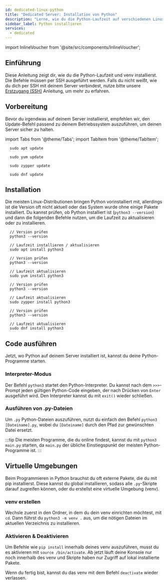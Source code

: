 ```yaml
---
id: dedicated-linux-python
title: "Dedicated Server: Installation von Python"
description: "Lerne, wie du die Python-Laufzeit auf verschiedenen Linux-Distributionen installierst und aktualisierst, um eine sichere und aktuelle Umgebung zu gewährleisten → Jetzt mehr erfahren"
sidebar_label: Python installieren
services:
  - dedicated
---
```


import InlineVoucher from '@site/src/components/InlineVoucher';

## Einführung

Diese Anleitung zeigt dir, wie du die Python-Laufzeit und venv installierst. Die Befehle müssen per SSH ausgeführt werden. Falls du nicht weißt, wie du dich per SSH mit deinem Server verbindest, nutze bitte unsere [Erstzugang (SSH)](vserver-linux-ssh.md) Anleitung, um mehr zu erfahren.

<InlineVoucher />

## Vorbereitung

Bevor du irgendwas auf deinem Server installierst, empfehlen wir, den Update-Befehl passend zu deinem Betriebssystem auszuführen, um deinen Server sicher zu halten.

import Tabs from '@theme/Tabs';
import TabItem from '@theme/TabItem';

<Tabs>
<TabItem value="ubuntu-debian" label="Ubuntu & Debian" default>

```
  sudo apt update
```

</TabItem>
<TabItem value="centos" label="CentOS">

```
  sudo yum update
```

</TabItem>
<TabItem value="opensuse" label="OpenSUSE">

```
  sudo zypper update
```

</TabItem>
<TabItem value="fedora" label="Fedora">

```
  sudo dnf update
```

</TabItem>
</Tabs>

## Installation

Die meisten Linux-Distributionen bringen Python vorinstalliert mit, allerdings ist die Version oft nicht aktuell oder das System wurde ohne einige Pakete installiert. Du kannst prüfen, ob Python installiert ist (`python3 --version`) und dann die folgenden Befehle nutzen, um die Laufzeit zu aktualisieren oder zu installieren.

<Tabs>
<TabItem value="ubuntu-debian" label="Ubuntu & Debian" default>

```
  // Version prüfen
  python3 --version

  // Laufzeit installieren / aktualisieren
  sudo apt install python3
```

</TabItem>
<TabItem value="centos" label="CentOS">

```
  // Version prüfen
  python3 --version

  // Laufzeit aktualisieren
  sudo yum install python3
```

</TabItem>
<TabItem value="opensuse" label="OpenSUSE">

```
  // Version prüfen
  python3 --version

  // Laufzeit aktualisieren
  sudo zypper install python3
```

</TabItem>
<TabItem value="fedora" label="Fedora">

```
  // Version prüfen
  python3 --version

  // Laufzeit aktualisieren
  sudo dnf install python3
```

</TabItem>
</Tabs>

## Code ausführen

Jetzt, wo Python auf deinem Server installiert ist, kannst du deine Python-Programme starten.

### Interpreter-Modus

Der Befehl `python3` startet den Python-Interpreter. Du kannst nach dem `>>>`-Prompt jeden gültigen Python-Code eingeben, der nach Drücken von `Enter` ausgeführt wird. Den Interpreter kannst du mit `exit()` wieder schließen.

### Ausführen von .py-Dateien

Um `.py` Python-Dateien auszuführen, nutzt du einfach den Befehl `python3 [Dateiname].py`, wobei du `[Dateiname]` durch den Pfad zur gewünschten Datei ersetzt.

:::tip
Die meisten Programme, die du online findest, kannst du mit `python3 main.py` starten, da `main.py` der übliche Einstiegspunkt der meisten Python-Programme ist.
:::

## Virtuelle Umgebungen

Beim Programmieren in Python brauchst du oft externe Pakete, die du mit pip installierst. Diese kannst du global installieren, sodass alle `.py`-Skripte darauf zugreifen können, oder du erstellst eine virtuelle Umgebung (venv).

### venv erstellen

Wechsle zuerst in den Ordner, in dem du dein venv einrichten möchtest, mit `cd`. Dann führst du `python3 -m venv .` aus, um die nötigen Dateien im aktuellen Verzeichnis zu installieren.

### Aktivieren & Deaktivieren

Um Befehle wie `pip install` innerhalb deines venv auszuführen, musst du es aktivieren mit `source /bin/activate`. Ab jetzt läuft deine Konsole nur noch innerhalb des venv und Skripte haben nur Zugriff auf lokal installierte Pakete.

Wenn du fertig bist, kannst du das venv mit dem Befehl `deactivate` wieder verlassen.

<InlineVoucher />